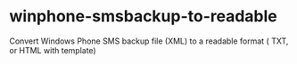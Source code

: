 # winphone-smsbackup-to-readable
Convert Windows Phone SMS backup file (XML) to a readable format ( TXT, or HTML with template)
